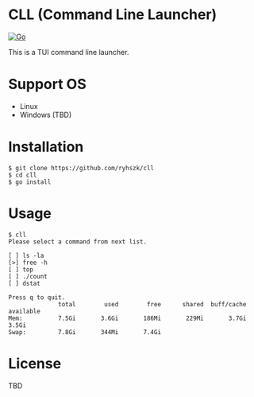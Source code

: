 CLL (Command Line Launcher)
============================

[![Go](https://github.com/ryhszk/cll/actions/workflows/go.yml/badge.svg?branch=main)](https://github.com/ryhszk/cll/actions/workflows/go.yml)

This is a TUI command line launcher.

# Support OS

- Linux
- Windows (TBD)

# Installation

```
$ git clone https://github.com/ryhszk/cll
$ cd cll
$ go install
```

# Usage

```
$ cll
Please select a command from next list.

[ ] ls -la
[>] free -h
[ ] top
[ ] ./count
[ ] dstat

Press q to quit.
              total        used        free      shared  buff/cache   available
Mem:          7.5Gi       3.6Gi       186Mi       229Mi       3.7Gi       3.5Gi
Swap:         7.8Gi       344Mi       7.4Gi

```

# License

TBD
```
